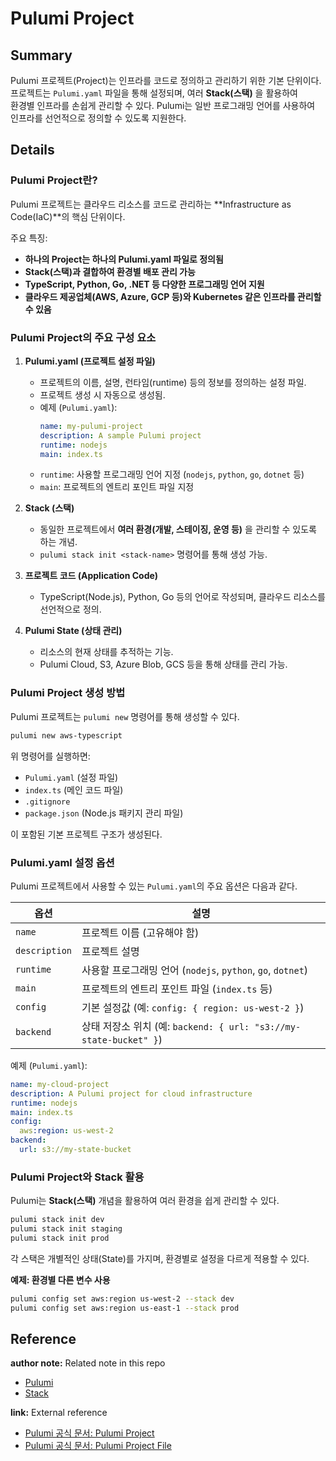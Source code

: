 # Pulumi Project

## Summary

Pulumi 프로젝트(Project)는 인프라를 코드로 정의하고 관리하기 위한 기본 단위이다.  
프로젝트는 `Pulumi.yaml` 파일을 통해 설정되며, 여러 **Stack(스택)** 을 활용하여  
환경별 인프라를 손쉽게 관리할 수 있다. Pulumi는 일반 프로그래밍 언어를 사용하여  
인프라를 선언적으로 정의할 수 있도록 지원한다.

## Details

### Pulumi Project란?

Pulumi 프로젝트는 클라우드 리소스를 코드로 관리하는 **Infrastructure as Code(IaC)**의 핵심 단위이다.

주요 특징:

- **하나의 Project는 하나의 Pulumi.yaml 파일로 정의됨**
- **Stack(스택)과 결합하여 환경별 배포 관리 가능**
- **TypeScript, Python, Go, .NET 등 다양한 프로그래밍 언어 지원**
- **클라우드 제공업체(AWS, Azure, GCP 등)와 Kubernetes 같은 인프라를 관리할 수 있음**

### Pulumi Project의 주요 구성 요소

1. **Pulumi.yaml (프로젝트 설정 파일)**
   - 프로젝트의 이름, 설명, 런타임(runtime) 등의 정보를 정의하는 설정 파일.
   - 프로젝트 생성 시 자동으로 생성됨.
   - 예제 (`Pulumi.yaml`):
     ```yaml
     name: my-pulumi-project
     description: A sample Pulumi project
     runtime: nodejs
     main: index.ts
     ```
   - `runtime`: 사용할 프로그래밍 언어 지정 (`nodejs`, `python`, `go`, `dotnet` 등)
   - `main`: 프로젝트의 엔트리 포인트 파일 지정

2. **Stack (스택)**
   - 동일한 프로젝트에서 **여러 환경(개발, 스테이징, 운영 등)** 을 관리할 수 있도록 하는 개념.
   - `pulumi stack init <stack-name>` 명령어를 통해 생성 가능.

3. **프로젝트 코드 (Application Code)**
   - TypeScript(Node.js), Python, Go 등의 언어로 작성되며, 클라우드 리소스를 선언적으로 정의.

4. **Pulumi State (상태 관리)**
   - 리소스의 현재 상태를 추적하는 기능.
   - Pulumi Cloud, S3, Azure Blob, GCS 등을 통해 상태를 관리 가능.

### Pulumi Project 생성 방법

Pulumi 프로젝트는 `pulumi new` 명령어를 통해 생성할 수 있다.

```sh
pulumi new aws-typescript
```

위 명령어를 실행하면:

- `Pulumi.yaml` (설정 파일)
- `index.ts` (메인 코드 파일)
- `.gitignore`
- `package.json` (Node.js 패키지 관리 파일)

이 포함된 기본 프로젝트 구조가 생성된다.

### Pulumi.yaml 설정 옵션

Pulumi 프로젝트에서 사용할 수 있는 `Pulumi.yaml`의 주요 옵션은 다음과 같다.

| 옵션 | 설명 |
| --- | --- |
| `name` | 프로젝트 이름 (고유해야 함) |
| `description` | 프로젝트 설명 |
| `runtime` | 사용할 프로그래밍 언어 (`nodejs`, `python`, `go`, `dotnet`) |
| `main` | 프로젝트의 엔트리 포인트 파일 (`index.ts` 등) |
| `config` | 기본 설정값 (예: `config: { region: us-west-2 }`) |
| `backend` | 상태 저장소 위치 (예: `backend: { url: "s3://my-state-bucket" }`) |

예제 (`Pulumi.yaml`):

```yaml
name: my-cloud-project
description: A Pulumi project for cloud infrastructure
runtime: nodejs
main: index.ts
config:
  aws:region: us-west-2
backend:
  url: s3://my-state-bucket
```

### Pulumi Project와 Stack 활용

Pulumi는 **Stack(스택)** 개념을 활용하여 여러 환경을 쉽게 관리할 수 있다.

```sh
pulumi stack init dev
pulumi stack init staging
pulumi stack init prod
```

각 스택은 개별적인 상태(State)를 가지며, 환경별로 설정을 다르게 적용할 수 있다.

**예제: 환경별 다른 변수 사용**

```sh
pulumi config set aws:region us-west-2 --stack dev
pulumi config set aws:region us-east-1 --stack prod
```

## Reference

**author note:** Related note in this repo

- [Pulumi](./Pulumi.md)
- [Stack](./Stack.md)

**link:** External reference

- [Pulumi 공식 문서: Pulumi Project](https://www.pulumi.com/docs/iac/concepts/projects/)
- [Pulumi 공식 문서: Pulumi Project File](https://www.pulumi.com/docs/iac/concepts/projects/project-file/)
